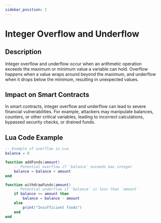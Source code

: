 ```yaml
---
sidebar_position: 2
---
```

# Integer Overflow and Underflow

## Description
Integer overflow and underflow occur when an arithmetic operation exceeds the maximum or minimum value a variable can hold. Overflow happens when a value wraps around beyond the maximum, and underflow when it drops below the minimum, resulting in unexpected values.

## Impact on Smart Contracts
In smart contracts, integer overflow and underflow can lead to severe financial vulnerabilities. For example, attackers may manipulate balances, counters, or other critical variables, leading to incorrect calculations, bypassed security checks, or drained funds.

## Lua Code Example
```lua
-- Example of overflow in Lua
balance = 0

function addFunds(amount)
    -- Potential overflow if `balance` exceeds max integer
    balance = balance + amount
end

function withdrawFunds(amount)
    -- Potential underflow if `balance` is less than `amount`
    if balance >= amount then
        balance = balance - amount
    else
        print("Insufficient funds")
    end
end
